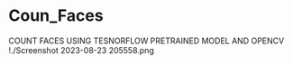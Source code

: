 # Coun_Faces
COUNT FACES USING TESNORFLOW PRETRAINED MODEL AND OPENCV
!./Screenshot 2023-08-23 205558.png

